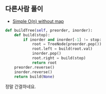 ## 다른사람 풀이
- [Simple O(n) without map](https://leetcode.com/problems/construct-binary-tree-from-preorder-and-inorder-traversal/discuss/34543/Simple-O(n)-without-map)
```python
def buildTree(self, preorder, inorder):
    def build(stop):
        if inorder and inorder[-1] != stop:
            root = TreeNode(preorder.pop())
            root.left = build(root.val)
            inorder.pop()
            root.right = build(stop)
            return root
    preorder.reverse()
    inorder.reverse()
    return build(None)
```
정말 간결하네요.